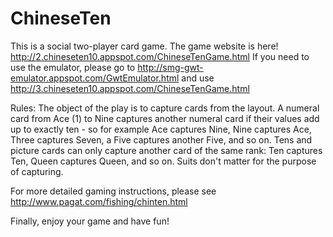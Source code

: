 ChineseTen
==========
This is a social two-player card game.
The game website is here!
http://2.chineseten10.appspot.com/ChineseTenGame.html
If you need to use the emulator, please go to http://smg-gwt-emulator.appspot.com/GwtEmulator.html
and use http://3.chineseten10.appspot.com/ChineseTenGame.html

Rules:
The object of the play is to capture cards from the layout. A numeral card from Ace (1) to Nine captures another numeral card if their values add up to exactly ten - so for example Ace captures Nine, Nine captures Ace, Three captures Seven, a Five captures another Five, and so on. Tens and picture cards can only capture another card of the same rank: Ten captures Ten, Queen captures Queen, and so on. Suits don't matter for the purpose of capturing.

For more detailed gaming instructions, please see http://www.pagat.com/fishing/chinten.html

Finally, enjoy your game and have fun!
